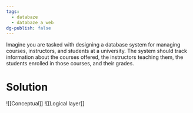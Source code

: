 ```yaml
---
tags:
  - databaze
  - databaze_a_web
dg-publish: false
---
```

Imagine you are tasked with designing a database system for managing courses, instructors, 
and students at a university. The system should track information about the courses offered, 
the instructors teaching them, the students enrolled in those courses, and their grades.

# Solution
![[Conceptual]]
![[Logical layer]]